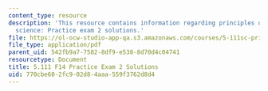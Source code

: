 ```yaml
---
content_type: resource
description: 'This resource contains information regarding principles of chemical
  science: Practice exam 2 solutions.'
file: https://ol-ocw-studio-app-qa.s3.amazonaws.com/courses/5-111sc-principles-of-chemical-science-fall-2014/770cbe602fc902d84aaa559f3762d8d4_MIT5_111F14_PractExam2Sol.pdf
file_type: application/pdf
parent_uid: 542fb9a7-7582-8df9-e538-8d70d4c04741
resourcetype: Document
title: 5.111 F14 Practice Exam 2 Solutions
uid: 770cbe60-2fc9-02d8-4aaa-559f3762d8d4
---
```

